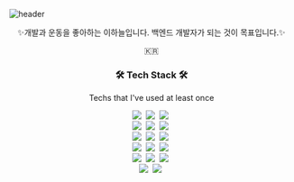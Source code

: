![header](https://capsule-render.vercel.app/api?type=waving&color=F4D03F&height=150&section=header&text=homeless-dev&fontColor=FFFFFF&fontSize=70)

<p align="center">✨개발과 운동을 좋아하는 이하늘입니다. 백엔드 개발자가 되는 것이 목표입니다.✨</p>

<p align="center">🇰🇷</p>

<h3 align="center">🛠 Tech Stack 🛠</h3>

<p align="center"> Techs that I've used at least once </p>

<p align="center">
  <img src="https://img.shields.io/badge/html5-E34F26?style=flat-square&logo=html5&logoColor=white"/></a>&nbsp 
  <img src="https://img.shields.io/badge/css-1572B6?style=flat-square&logo=css3&logoColor=white"/></a>&nbsp
  <img src="https://img.shields.io/badge/Javascript-F7DF1E?style=flat-square&logo=javascript&logoColor=white"/></a>&nbsp 
 <br>
  <img src="https://img.shields.io/badge/C99-A8B9CC?style=flat-square&logo=C&logoColor=white"/></a>&nbsp 
  <img src="https://img.shields.io/badge/Python-3766AB?style=flat-square&logo=Python&logoColor=white"/></a>&nbsp 
  <img src="https://img.shields.io/badge/Java-007396?style=flat-square&logo=Java&logoColor=white"/></a>&nbsp 
  <br>
  <img src="https://img.shields.io/badge/React.js-61DAFB?style=flat-square&logo=react&logoColor=white"/></a>&nbsp 
  <img src="https://img.shields.io/badge/Vue.js-4FC08D?style=flat-square&logo=Vue.js&logoColor=white"/></a>&nbsp
  <img src="https://img.shields.io/badge/Node.js-339933?style=flat-square&logo=Node.js&logoColor=white"/></a>&nbsp
  <br>
  <img src="https://img.shields.io/badge/mongodb-47A248?style=flat-square&logo=mongodb&logoColor=white"/></a>&nbsp
  <img src="https://img.shields.io/badge/mysql-4479A1?style=flat-square&logo=mysql&logoColor=white"/></a>&nbsp
  <img src="https://img.shields.io/badge/oracle-F80000?style=flat-square&logo=oracle&logoColor=white"/></a>&nbsp
  <br>
  <img src="https://img.shields.io/badge/flutter-02569B?style=flat-square&logo=flutter&logoColor=white"/></a>&nbsp
  <img src="https://img.shields.io/badge/React Native-61DAFB?style=flat-square&logo=react&logoColor=white"/></a>&nbsp 
  <img src="https://img.shields.io/badge/xamarin-3498DB?style=flat-square&logo=xamarin&logoColor=white"/></a>&nbsp
  <br>
  <img src="https://img.shields.io/badge/AWS-232F3E?style=flat-square&logo=AmazonAWS&logoColor=white"/></a>&nbsp
  <img src="https://img.shields.io/badge/Firebase-FFCA28?style=flat-square&logo=firebase&logoColor=white"/></a>&nbsp
  
  
</p>
